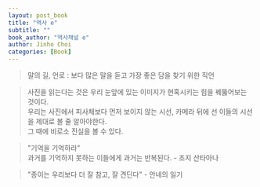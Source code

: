 ```yaml
---
layout: post_book
title: "역사 e"
subtitle: ""
book_author: "역사채널 e"
author: Jinho Choi
categories: [Book]
---
```


> 말의 길, 언로 : 보다 많은 말을 듣고 가장 좋은 담을 찾기 위한 직언

> 사진을 읽는다는 것은 우리 눈앞에 있는 이미지가 현혹시키는 힘을 꿰뚫어보는 것이다.  
우리는 사진에서 피사체보다 먼저 보이지 않는 시선, 카메라 뒤에 선 이들의 시선을 제대로 볼 줄 알아야한다.  
그 때에 비로소 진실을 볼 수 있다.

> "기억을 기억하라"  
과거를 기억하지 못하는 이들에게 과거는 반복된다. - 조지 산타아나

> "종이는 우리보다 더 잘 참고, 잘 견딘다" - 안네의 일기  